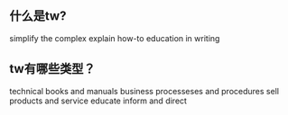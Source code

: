 ## 什么是tw? 
simplify the complex
explain how-to
education in writing
## tw有哪些类型？
technical books and manuals
business processeses and procedures
sell products and service
educate inform and direct

